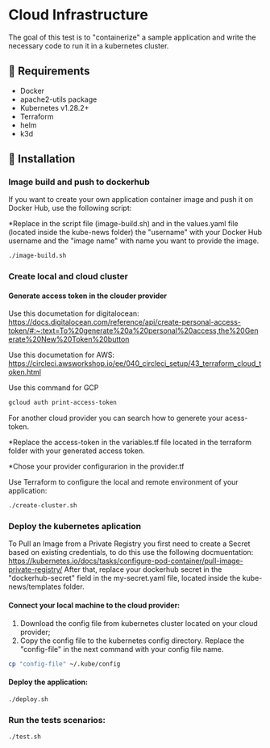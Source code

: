 # Cloud Infrastructure

The goal of this test is to "containerize" a sample application and write the necessary code to run it in a kubernetes cluster.

## 🛑 Requirements

- Docker
- apache2-utils package
- Kubernetes v1.28.2+
- Terraform 
- helm
- k3d

## 🚀 Installation

### Image build and push to dockerhub
If you want to create your own application container image and push it on Docker Hub, use the following script:

*Replace in the script file (image-build.sh) and in the values.yaml file (located inside the kube-news folder) the "username" with your Docker Hub username and the "image name" with name you want to provide the image.

```bash
./image-build.sh
```
### Create local and cloud cluster
#### Generate access token in the clouder provider
Use this documetation for digitalocean:
https://docs.digitalocean.com/reference/api/create-personal-access-token/#:~:text=To%20generate%20a%20personal%20access,the%20Generate%20New%20Token%20button

Use this documetation for AWS:
https://circleci.awsworkshop.io/ee/040_circleci_setup/43_terraform_cloud_token.html

Use this command for GCP
```bash
gcloud auth print-access-token
```
For another cloud provider you can search how to generete your acess-token.

*Replace the access-token in the variables.tf file located in the terraform folder with your generated access token.

*Chose your provider configurarion in the provider.tf

Use Terraform to configure the local and remote environment of your application:
 
```bash
./create-cluster.sh
```
###  Deploy the kubernetes aplication
To Pull an Image from a Private Registry you first need to create a Secret based on existing credentials, to do this use the following docmuentation:
https://kubernetes.io/docs/tasks/configure-pod-container/pull-image-private-registry/
After that, replace your dockerhub secret in the "dockerhub-secret" field in the my-secret.yaml file, located inside the kube-news/templates folder.

#### Connect your local machine to the cloud provider:

1. Download the config file from kubernetes cluster located on your cloud provider;
2. Copy the config file to the kubernetes config directory. Replace the "config-file" in the next command with your config file name.

```bash
cp "config-file" ~/.kube/config
```

#### Deploy the application:

```bash
./deploy.sh
```
### Run the tests scenarios:

```bash
./test.sh
```
